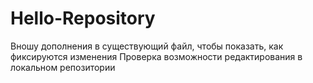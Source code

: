 # Hello-Repository
Вношу дополнения в существующий файл, чтобы показать, как фиксируются изменения
Проверка возможности редактирования в локальном репозитории